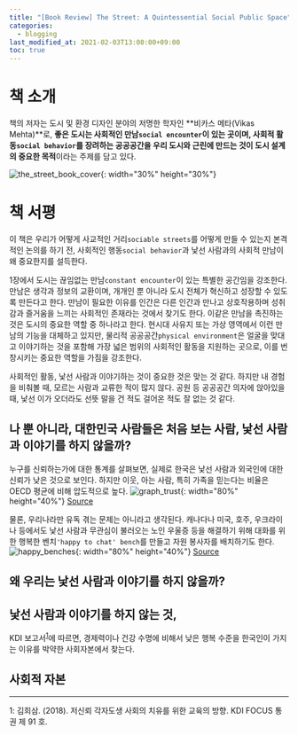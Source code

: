 ```yaml
---
title: "[Book Review] The Street: A Quintessential Social Public Space"
categories: 
  - blogging
last_modified_at: 2021-02-03T13:00:00+09:00
toc: true
---
```


# 책 소개
책의 저자는 도시 및 환경 디자인 분야의 저명한 학자인 **비카스 메타(Vikas Mehta)**로, **좋은 도시는 사회적인 만남`social encounter`이 있는 곳이며, 사회적 활동`social behavior`를 장려하는 공공공간을 우리 도시와 근린에 만드는 것이 도시 설계의 중요한 목적**이라는 주제를 담고 있다.

![the_street_book_cover](https://user-images.githubusercontent.com/72984476/106842260-0a3a3f00-66e7-11eb-8149-a6af2cdc9a74.jpg){: width="30%" height="30%"}

# 책 서평
이 책은 우리가 어떻게 사교적인 거리`sociable streets`를 어떻게 만들 수 있는지 본격적인 논의를 하기 전, 사회적인 행동`social behavior`과 낯선 사람과의 사회적 만남이 왜 중요한지를 설득한다.

1장에서 도시는 끊임없는 만남`constant encounter`이 있는 특별한 공간임을 강조한다. 만남은 생각과 정보의 교환이며, 개개인 뿐 아니라 도시 전체가 혁신하고 성장할 수 있도록 만든다고 한다. 만남이 필요한 이유를 인간은 다른 인간과 만나고 상호작용하며 성취감과 즐거움을 느끼는 사회적인 존재라는 것에서 찾기도 한다. 이같은 만남을 촉진하는 것은 도시의 중요한 역할 중 하나라고 한다. 현시대 사유지 또는 가상 영역에서 이런 만남의 기능을 대체하고 있지만, 물리적 공공공간`physical environment`은 얼굴을 맞대고 이야기하는 것을 포함해 가장 넓은 범위의 사회적인 활동을 지원하는 곳으로, 이를 번창시키는 중요한 역할을 가짐을 강조한다. 

사회적인 활동, 낯선 사람과 이야기하는 것이 중요한 것은 맞는 것 같다. 하지만 내 경험을 비춰볼 때, 모르는 사람과 교류한 적이 많지 않다. 공원 등 공공공간 의자에 앉아있을 때, 낯선 이가 오더라도 선뜻 말을 건 적도 걸어온 적도 잘 없는 것 같다.

## 나 뿐 아니라, 대한민국 사람들은 처음 보는 사람, 낯선 사람과 이야기를 하지 않을까?
누구를 신뢰하는가에 대한 통계를 살펴보면, 실제로 한국은 낯선 사람과 외국인에 대한 신뢰가 낮은 것으로 보인다. 하지만 이웃, 아는 사람, 특히 가족을 믿는다는 비율은 OECD 평균에 비해 압도적으로 높다.
![graph_trust](https://user-images.githubusercontent.com/72984476/107303524-899e8880-6ac2-11eb-8d80-69be2468a92e.jpg){: width="80%" height="40%"}
[Source](https://www.bbc.com/news/uk-wales-50000204)

물론, 우리나라만 유독 겪는 문제는 아니라고 생각된다. 캐나다나 미국, 호주, 우크라이나 등에서도 낯선 사람과 무관심이 불러오는 노인 우울증 등을 해결하기 위해 대화를 위한 행복한 벤치`'happy to chat' bench`를 만들고 자원 봉사자를 배치하기도 한다.
![happy_benches](https://ichef.bbci.co.uk/news/976/cpsprodpb/11242/production/_109201207_bencheslondon.jpg){: width="80%" height="40%"}
[Source](https://www.bbc.com/news/uk-wales-50000204)

## 왜 우리는 낯선 사람과 이야기를 하지 않을까?







## 낯선 사람과 이야기를 하지 않는 것, 
KDI 보고서<sup>[1](#footnote_1)</sup>에 따르면, 경제력이나 건강 수명에 비해서 낮은 행복 수준을 한국인이 가지는 이유를 박약한 사회자본에서 찾는다. 

## 사회적 자본

---
<a name="footnote_1">1</a>: 김희삼. (2018). 저신뢰 각자도생 사회의 치유를 위한 교육의 방향. KDI FOCUS 통권 제 91 호.


  